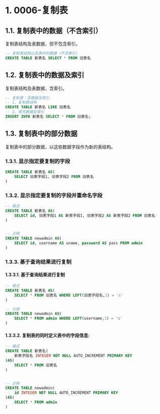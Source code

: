 # 1. 0006-复制表


## 1.1. 复制表中的数据（不含索引）

复制表结构及表数据，但不包含索引。

```sql
-- 复制表结构以及表中的数据（不含索引）
CREATE TABLE 新表名 SELECT * FROM 旧表名
```

## 1.2. 复制表中的数据及索引

复制表结构及表数据，含索引。

```sql
-- 复制表：含数据及索引
-- 1、复制表结构
CREATE TABLE 新表名 LIKE 旧表名
-- 2、填充数据及索引
INSERT INTO 新表名 SELECT * FROM 旧表名;
```


## 1.3. 复制表中的部分数据

复制表中的部分数据，以这些数据字段作为新的表结构。

### 1.3.1. 显示指定要复制的字段

```sql
CREATE TABLE 新表名 AS(
    SELECT 旧表字段1, 旧表字段2 FROM 旧表名
)
```

### 1.3.2. 显示指定要复制的字段并重命名字段

```sql
-- 格式
CREATE TABLE 新表名 AS(
    SELECT id, 旧表字段1 AS 新表字段1, 旧表字段2 AS 新表字段2 FROM 旧表名
)


-- 示例
CREATE TABLE newadmin AS(
    SELECT id, username AS uname, password AS pass FROM admin
)
```

### 1.3.3. 基于查询结果进行复制

#### 1.3.3.1. 基于查询结果进行复制

```sql
-- 格式
CREATE TABLE 新表名 AS(
    SELECT * FROM 旧表名 WHERE LEFT(旧表字段名,1) = 's'
)

-- 示例
CREATE TABLE newadmin AS(
    SELECT * FROM admin WHERE LEFT(username,1) = 's'
)
```

#### 1.3.3.2. 复制表的同时定义表中的字段信息:

```sql
-- 格式
CREATE TABLE 新表名(
    新表字段名 INTEGER NOT NULL AUTO_INCREMENT PRIMARY KEY
)AS(
    SELECT * FROM 旧表名
)


-- 示例
CREATE TABLE newadmin(
    id INTEGER NOT NULL AUTO_INCREMENT PRIMARY KEY
)AS(
    SELECT * FROM admin
)
```